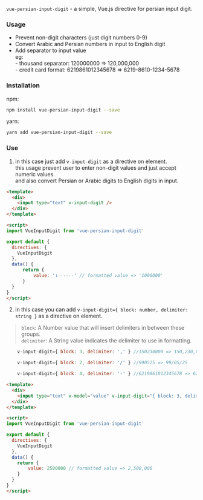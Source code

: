 `vue-persian-input-digit` - a simple, Vue.js directive for persian input digit.

### Usage
- Prevent non-digit characters (just digit numbers 0-9)
- Convert Arabic and Persian numbers in input to English digit
- Add separator to input value\
    eg: \
        - thousand separator: 120000000 => 120,000,000 \
        - credit card format: 6219861012345678 => 6219-8610-1234-5678
### Installation

npm:
```bash
npm install vue-persian-input-digit --save
```

yarn:
```bash
yarn add vue-persian-input-digit --save
```

### Use

 1. in this case just add ```v-input-digit``` as a directive on element.\
 this usage prevent user to enter non-digit values and just accept numeric values.\
 and also convert Persian or Arabic digits to English digits in input.

```html
<template>
  <div>
    <input type="text" v-input-digit />
  </div>
</template>

<script>
import VueInputDigit from 'vue-persian-input-digit'

export default {
  directives: {
    VueInputDigit
  },
  data() {
      return {
          value: '۱۰۰۰۰۰۰' // formatted value => '1000000'
      }
  }
}
</script>
```

 2. in this case you can add ```v-input-digit={ block: number, delimiter: string }``` as a directive on element.
>```block```: A Number value that will insert delimiters in between these groups.\
```delimiter```: A String value indicates the delimiter to use in formatting.
```js
    v-input-digit={ block: 3, delimiter: ',' } //150230000 => 150,230,000
```
```js
    v-input-digit={ block: 2, delimiter: '/' } //990525 => 99/05/25
```
```js
    v-input-digit={ block: 4, delimiter: '-' } //6219861012345678 => 6219-8610-1234-5678
```


```html
<template>
  <div>
    <input type="text" v-model="value" v-input-digit="{ block: 3, delimiter: ',' }" />
  </div>
</template>

<script>
import VueInputDigit from 'vue-persian-input-digit'

export default {
  directives: {
    VueInputDigit
  },
  data() {
    return {
        value: 2500000 // formatted value => 2,500,000
    }
  }
}
</script>
```